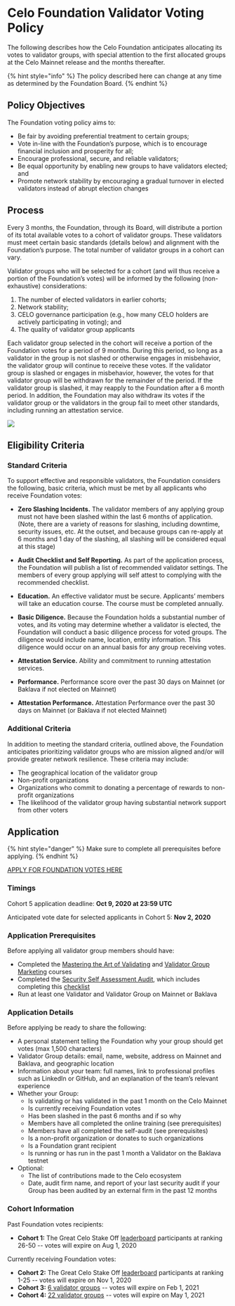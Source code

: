 # Celo Foundation Validator Voting Policy

The following describes how the Celo Foundation anticipates allocating its votes to validator groups, with special attention to the first allocated groups at the Celo Mainnet release and the months thereafter.

{% hint style="info" %}
The policy described here can change at any time as determined by the Foundation Board.
{% endhint %}

## Policy Objectives

The Foundation voting policy aims to:
* Be fair by avoiding preferential treatment to certain groups;
* Vote in-line with the Foundation’s purpose, which is to encourage financial inclusion and prosperity for all;
* Encourage professional, secure, and reliable validators;
* Be equal opportunity by enabling new groups to have validators elected; and
* Promote network stability by encouraging a gradual turnover in elected validators instead of abrupt election changes

## Process

Every 3 months, the Foundation, through its Board, will distribute a portion of its total available votes to a cohort of validator groups. These validators must meet certain basic standards (details below) and alignment with the Foundation’s purpose. The total number of validator groups in a cohort can vary.

Validator groups who will be selected for a cohort (and will thus receive a portion of the Foundation’s votes) will be informed by the following (non-exhaustive) considerations:

1. The number of elected validators in earlier cohorts;
2. Network stability;
3. CELO governance participation (e.g., how many CELO holders are actively participating in voting); and
4. The quality of validator group applicants

Each validator group selected in the cohort will receive a portion of the Foundation votes for a period of 9 months. During this period, so long as a validator in the group is not slashed or otherwise engages in misbehavior, the validator group will continue to receive these votes. If the validator group is slashed or engages in misbehavior, however, the votes for that validator group will be withdrawn for the remainder of the period. If the validator group is slashed, it may reapply to the Foundation after a 6 month period. In addition, the Foundation may also withdraw its votes if the validator group or the validators in the group fail to meet other standards, including running an attestation service.

![](https://storage.googleapis.com/celo-website/docs/celo-foundation-cohorts.jpg)

## Eligibility Criteria 

### Standard Criteria 

To support effective and responsible validators, the Foundation considers the following, basic criteria, which must be met by all applicants who receive Foundation votes:

* **Zero Slashing Incidents.**  The validator members of any applying group must not have been slashed within the last 6 months of application. (Note, there are a variety of reasons for slashing, including downtime, security issues, etc. At the outset, and because groups can re-apply at 6 months and 1 day of the slashing, all slashing will be considered equal at this stage)

* **Audit Checklist and Self Reporting.** As part of the application process, the Foundation will publish a list of recommended validator settings. The members of every group applying will self attest to complying with the recommended checklist. 

* **Education.** An effective validator must be secure. Applicants’ members will take an education course. The course must be completed annually. 

* **Basic Diligence.** Because the Foundation holds a substantial number of votes, and its voting may determine whether a validator is elected, the Foundation will conduct a basic diligence process for voted groups. The diligence would include name, location, entity information. This diligence would occur on an annual basis for any group receiving votes. 

* **Attestation Service.** Ability and commitment to running attestation services.

* **Performance.** Performance score over the past 30 days on Mainnet (or Baklava if not elected on Mainnet)

* **Attestation Performance.** Attestation Performance over the past 30 days on Mainnet (or Baklava if not elected Mainnet)


### Additional Criteria

In addition to meeting the standard criteria, outlined above, the Foundation anticipates prioritizing validator groups who are mission aligned and/or will provide greater network resilience. These criteria may include:
* The geographical location of the validator group
* Non-profit organizations
* Organizations who commit to donating a percentage of rewards to non-profit organizations
* The likelihood of the validator group having substantial network support from other voters

## Application

{% hint style="danger" %}
Make sure to complete all prerequisites before applying. 
{% endhint %}

[APPLY FOR FOUNDATION VOTES HERE](https://c-labs.typeform.com/to/xcPM1pF9)

### Timings
Cohort 5 application deadline: **Oct 9, 2020 at 23:59 UTC**

Anticipated vote date for selected applicants in Cohort 5: **Nov 2, 2020**


### Application Prerequisites
Before applying all validator group members should have: 
* Completed the [Mastering the Art of Validating](https://youtu.be/3UIudzzCb8o) and [Validator Group Marketing](https://www.youtube.com/watch?v=0_veGIugCGQ) courses
* Completed the [Security Self Assessment Audit](https://docs.google.com/presentation/d/e/2PACX-1vRdKNpXI2mvqwQF6L5LRrxPW2qRK-5MDce5EhqXqLC1MSYmupZMFnhp6YEP0gLYuRKW-FF0fcAqhEAp/pub?start=true&loop=false&delayms=10000&slide=id.g76d52a0216_0_333), which includes completing this [checklist](https://docs.google.com/spreadsheets/d/1FqmUfleCoyNIUep7PoVu3ujHd-OkHZJ8o6p7Affr93w/edit?usp=sharing)
* Run at least one Validator and Validator Group on Mainnet or Baklava

### Application Details 
Before applying be ready to share the following:
* A personal statement telling the Foundation why your group should get votes (max 1,500 characters)
* Validator Group details: email, name, website, address on Mainnet and Baklava, and geographic location
* Information about your team: full names, link to professional profiles such as LinkedIn or GitHub, and an explanation of the team’s relevant experience
* Whether your Group: 
    * Is validating or has validated in the past 1 month on the Celo Mainnet
    * Is currently receiving Foundation votes
    * Has been slashed in the past 6 months and if so why
    * Members have all completed the online training (see prerequisites)
    * Members have all completed the self-audit (see prerequisites)
    * Is a non-profit organization or donates to such organizations
    * Is a Foundation grant recipient
    * Is running or has run in the past 1 month a Validator on the Baklava testnet
* Optional: 
    * The list of contributions made to the Celo ecosystem
    * Date, audit firm name, and report of your last security audit if your Group has been audited by an external firm in the past 12 months

### Cohort Information

Past Foundation votes recipients:
* **Cohort 1:** The Great Celo Stake Off [leaderboard](https://docs.google.com/spreadsheets/d/1Me56YkCHYmsN23gSMgDb1hZ_ezN0sTjNW4kyGbAO9vc/edit#gid=1970613133) participants at ranking 26-50 -- votes will expire on Aug 1, 2020

Currently receiving Foundation votes: 
* **Cohort 2:** The Great Celo Stake Off [leaderboard](https://docs.google.com/spreadsheets/d/1Me56YkCHYmsN23gSMgDb1hZ_ezN0sTjNW4kyGbAO9vc/edit#gid=1970613133) participants at ranking 1-25 -- votes will expire on Nov 1, 2020
* **Cohort 3:** [6 validator groups](https://docs.google.com/spreadsheets/d/1OkWnr6EOeFn4pIv0zxmXFNtHLmKWf_qCJOJ4iacov-A/edit?usp=sharing) -- votes will expire on Feb 1, 2021
* **Cohort 4:** [22 validator groups](https://docs.google.com/spreadsheets/d/1bp2nJUxqhWner-uOffBohKQc3N93e--eMpP7XOBrbGI/edit?usp=sharing) -- votes will expire on May 1, 2021


